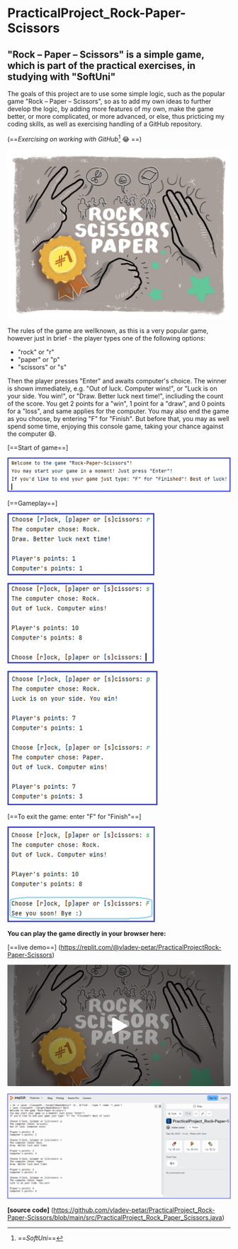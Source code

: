 # PracticalProject_Rock-Paper-Scissors
## "Rock – Paper – Scissors" is a simple game, which is part of the practical exercises, in studying with "SoftUni"

The goals of this project are to use some simple logic, such as the popular game "Rock – Paper – Scissors", so as to add my own ideas to further develop the logic, by adding more features of my own, make the game better, or more complicated, or more advanced, or else, thus pricticing my coding skills, as well as exercising handling of a GitHub repository.

(==*Exercising on working with GitHub*[^1] :joy: ==)

![Rock-Paper-Scissors-logo-2.jpg](https://github.com/vladev-petar/PracticalProject_Rock-Paper-Scissors/blob/main/Rock-Paper-Scissors-logo-2.jpg)

The rules of the game are wellknown, as this is a very popular game, however just in brief - the player types one of the following options:

- "rock" or "r"
- "paper" or "p"
- "scissors" or "s"

Then the player presses "Enter" and awaits computer's choice. The winner is shown immediately, e.g. "Out of luck. Computer wins!", or "Luck is on your side. You win!", or "Draw. Better luck next time!", incliuding the count of the score. You get 2 points for a "win", 1 point for a "draw", and 0 points for a "loss", and same applies for the computer. You may also end the game as you choose, by entering "F" for "Finish". But before that, you may as well spend some time, enjoying this console game, taking your chance against the computer 😄. 

[==Start of game==]

![Game (1) - start of game.png](https://github.com/vladev-petar/PracticalProject_Rock-Paper-Scissors/blob/main/Game%20(1)%20-%20start%20of%20game.png)

[==Gameplay==] 

![Game (2) - gameplay.png](https://github.com/vladev-petar/PracticalProject_Rock-Paper-Scissors/blob/main/Game%20(2)%20-%20gameplay.png) 

![Game (3) - gameplay.png](https://github.com/vladev-petar/PracticalProject_Rock-Paper-Scissors/blob/main/Game%20(3)%20-%20gameplay.png) 

![Game (4) - gameplay.png](https://github.com/vladev-petar/PracticalProject_Rock-Paper-Scissors/blob/main/Game%20(4)%20-%20gameplay.png)

[==To exit the game: enter "F" for "Finish"==] 

![Game (5) - exit the game.png](https://github.com/vladev-petar/PracticalProject_Rock-Paper-Scissors/blob/main/Game%20(5)%20-%20exit%20the%20game.png)

**You can play the game directly in your browser here:**

[==live demo==] (https://replit.com/@vladev-petar/PracticalProjectRock-Paper-Scissors)

![Game (6) - live demo_5.png](https://github.com/vladev-petar/PracticalProject_Rock-Paper-Scissors/blob/main/Game%20(6)%20-%20live%20demo_5.png)

![Game (6) - live demo_4.png](https://github.com/vladev-petar/PracticalProject_Rock-Paper-Scissors/blob/main/Game%20(6)%20-%20live%20demo_4.png)

**[source code]** (https://github.com/vladev-petar/PracticalProject_Rock-Paper-Scissors/blob/main/src/PracticalProject_Rock_Paper_Scissors.java)

[^1]: ==*SoftUni*==
